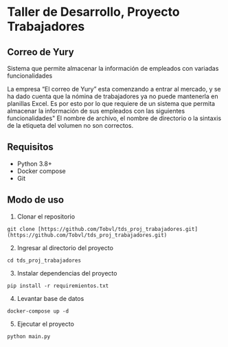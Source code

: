 # Taller de Desarrollo, Proyecto Trabajadores
## Correo de Yury

Sistema que permite almacenar la información de empleados con variadas funcionalidades

La empresa “El correo de Yury” esta comenzando a entrar al mercado, y se ha dado cuenta que la nómina de trabajadores ya no puede mantenerla en planillas Excel. Es por esto por lo que requiere de un sistema que permita almacenar la información de sus empleados con las siguientes funcionalidades"
El nombre de archivo, el nombre de directorio o la sintaxis de la etiqueta del volumen no son correctos.

## Requisitos
- Python 3.8+
- Docker compose
- Git

## Modo de uso
1. Clonar el repositorio

```
git clone [https://github.com/Tobvl/tds_proj_trabajadores.git](https://github.com/Tobvl/tds_proj_trabajadores.git)
```

2. Ingresar al directorio del proyecto

```
cd tds_proj_trabajadores
```

3. Instalar dependencias del proyecto

```
pip install -r requiremientos.txt
```

4. Levantar base de datos

```
docker-compose up -d
```

5. Ejecutar el proyecto

```
python main.py
```